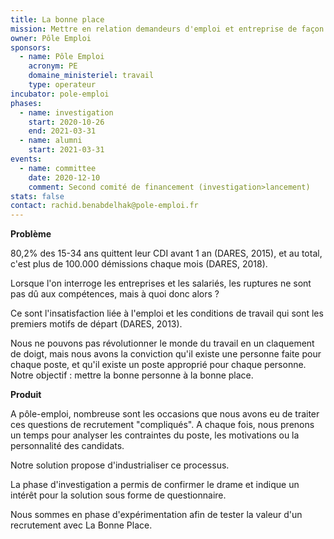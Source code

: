```yaml
---
title: La bonne place 
mission: Mettre en relation demandeurs d'emploi et entreprise de façon à ce que cela dure 
owner: Pôle Emploi 
sponsors:
  - name: Pôle Emploi
    acronym: PE
    domaine_ministeriel: travail
    type: operateur
incubator: pole-emploi 
phases: 
  - name: investigation
    start: 2020-10-26 
    end: 2021-03-31
  - name: alumni
    start: 2021-03-31
events: 
  - name: committee
    date: 2020-12-10 
    comment: Second comité de financement (investigation>lancement) 
stats: false 
contact: rachid.benabdelhak@pole-emploi.fr
---
```

**Problème**
 
80,2% des 15-34 ans quittent leur CDI avant 1 an (DARES, 2015), et au total, c'est plus de 100.000 démissions chaque mois (DARES, 2018).
 
Lorsque l'on interroge les entreprises et les salariés, les ruptures ne sont pas dû aux compétences, mais à quoi donc alors ?
 
Ce sont l'insatisfaction liée à l'emploi et les conditions de travail qui sont les premiers motifs de départ (DARES, 2013).
 
Nous ne pouvons pas révolutionner le monde du travail en un claquement de doigt, mais nous avons la conviction qu'il existe une personne faite pour chaque poste, et qu'il existe un poste approprié pour chaque personne. Notre objectif : mettre la bonne personne à la bonne place.
 
**Produit**
 
A pôle-emploi, nombreuse sont les occasions que nous avons eu de traiter ces questions de recrutement "compliqués". A chaque fois, nous prenons un temps pour analyser les contraintes du poste, les motivations ou la personnalité des candidats.
 
Notre solution propose d'industrialiser ce processus.
 
La phase d'investigation a permis de confirmer le drame et indique un intérêt pour la solution sous forme de questionnaire.
 
Nous sommes en phase d'expérimentation afin de tester la valeur d'un recrutement avec La Bonne Place.
